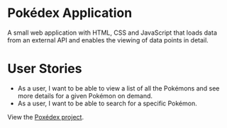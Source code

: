 # Pokédex Application
A small web application with HTML, CSS and JavaScript that loads data from an external API and enables the viewing of data points in detail.

# User Stories
- As a user, I want to be able to view a list of all the Pokémons and see more details for a given Pokémon on demand.
- As a user, I want to be able to search for a specific Pokémon.

View the [Poxédex project](https://app-pokedexx.netlify.app).
